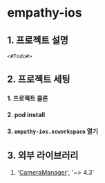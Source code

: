 # empathy-ios

## 1. 프로젝트 설명

`<#Todo#>`

## 2. 프로젝트 세팅

#### 1. 프로젝트 클론

#### 2. pod install

#### 3. `empathy-ios.xcworkspace` 열기



## 3. 외부 라이브러리

1. '[CameraManager](https://github.com/imaginary-cloud/CameraManager)', '~> 4.3'